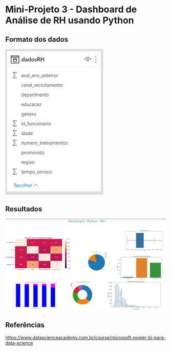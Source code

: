 # Mini-Projeto 3 - Dashboard de Análise de RH usando Python

## Formato dos dados
![printDados](https://github.com/leosimoes/DataScienceAcademy-PowerBI/raw/master/Mini-Projeto-3/Mini-Projeto-3-Dados.PNG)

## Resultados
![printDashboard](https://github.com/leosimoes/DataScienceAcademy-PowerBI/raw/master/Mini-Projeto-3/Mini-Projeto-3-Dashboard.PNG)

## Referências
https://www.datascienceacademy.com.br/course/microsoft-power-bi-para-data-science